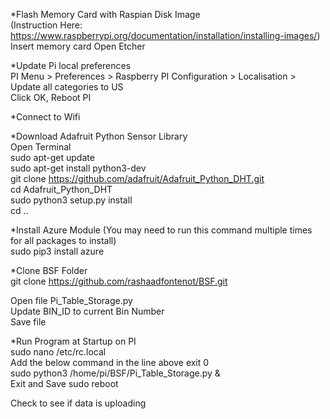 *Flash Memory Card with Raspian Disk Image  
(Instruction Here: https://www.raspberrypi.org/documentation/installation/installing-images/)  
Insert memory card
Open Etcher

*Update Pi local preferences  
PI Menu > Preferences > Raspberry PI Configuration > Localisation > Update all categories to US  
Click OK, Reboot PI  

*Connect to Wifi

*Download Adafruit Python Sensor Library  
Open Terminal  
sudo apt-get update  
sudo apt-get install python3-dev  
git clone https://github.com/adafruit/Adafruit_Python_DHT.git  
cd Adafruit_Python_DHT  
sudo python3 setup.py install  
cd ..  

*Install Azure Module (You may need to run this command multiple times for all packages to install)  
sudo pip3 install azure  

*Clone BSF Folder  
git clone https://github.com/rashaadfontenot/BSF.git  

Open file Pi_Table_Storage.py  
Update BIN_ID to current Bin Number  
Save file

*Run Program at Startup on PI  
sudo nano /etc/rc.local  
Add the below command in the line above exit 0  
sudo python3 /home/pi/BSF/Pi_Table_Storage.py &  
Exit and Save
sudo reboot  

Check to see if data is uploading
